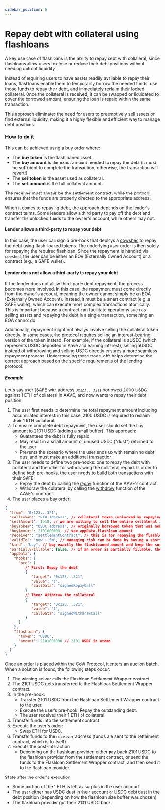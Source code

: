 ```yaml
---
sidebar_position: 6
---
```


# Repay debt with collateral using flashloans

A key use case of flashloans is the ability to repay debt with collateral, since flashloans allow users to close or reduce their debt positions without needing upfront liquidity.

Instead of requiring users to have assets readily available to repay their loans, flashloans enable them to temporarily borrow the needed funds, use those funds to repay their debt, and immediately reclaim their locked collateral. Once the collateral is received, it can be swapped or liquidated to cover the borrowed amount, ensuring the loan is repaid within the same transaction.

This approach eliminates the need for users to preemptively sell assets or find external liquidity, making it a highly flexible and efficient way to manage debt positions.

### How to do it

This can be achieved using a buy order where:

- The **buy token** is the flashloaned asset.
- The **buy amount** is the exact amount needed to repay the debt (it must be sufficient to complete the transaction; otherwise, the transaction will revert!).
- The **sell token** is the asset used as collateral.
- The **sell amount** is the full collateral amount.

The receiver must always be the settlement contract, while the protocol ensures that the funds are properly directed to the appropriate address.

When it comes to repaying debt, the approach depends on the lender's contract terms. Some lenders allow a third party to pay off the debt and transfer the unlocked funds to the owner's account, while others may not.

#### Lender allows a third-party to repay your debt

In this case, the user can sign a pre-hook that deploys a [cowshed](../../reference/sdks/cow-sdk/classes/CowShedHooks.md) to repay the debt using flash-loaned tokens. The underlying user order is then solely for repaying the required flashloan. Since the repayment is handled via `cowshed`, the user can be either an EOA (Externally Owned Account) or a contract (e.g., a SAFE wallet).

#### Lender does not allow a third-party to repay your debt

If the lender does not allow third-party debt repayment, the process becomes more involved. In this case, the repayment must come directly from the owner's account, meaning the owner cannot simply be an EOA (Externally Owned Account). Instead, it must be a smart contract (e.g.,a SAFE wallet), which can execute more complex transactions atomically. This is important because a contract can facilitate operations such as selling assets and repaying the debt in a single transaction, something an EOA cannot do.

Additionally, repayment might not always involve selling the collateral token directly. In some cases, the protocol requires selling an interest-bearing version of the token instead. For example, if the collateral is aUSDC (which represents USDC deposited in Aave and earning interest), selling aUSDC instead of withdrawing and selling USDC directly ensures a more seamless repayment process. Understanding these trade-offs helps determine the correct approach based on the specific requirements of the lending protocol.

##### Example

Let's say user (SAFE with address `0x123...321`) borrowed 2000 USDC against 1 ETH of collateral in AAVE, and now wants to repay their debt position:
1. The user first needs to determine the total repayment amount including accumulated interest: in this case, 2100 USDC is required to reclaim their 1 ETH collateral.
2. To ensure complete debt repayment, the user should set the buy amount to 2101 USDC (adding a small buffer). This approach:
   - Guarantees the debt is fully repaid
   - May result in a small amount of unused USDC ("dust") returned to the user
   - Prevents the scenario where the user ends up with remaining debt dust and must make an additional transaction
3. The user needs to define two pre-hooks: one to repay the debt with collateral and the other for withdrawing the collateral repaid. In order to define both pre-hooks, the user needs to build both transactions with their SAFE:
   - Repay the debt by calling the [repay](https://etherscan.io/address/0x87870Bca3F3fD6335C3F4ce8392D69350B4fA4E2#writeProxyContract#F17) function of the AAVE's contract.
   - Withdraw the collateral by calling the [withdraw](https://etherscan.io/address/0x87870Bca3F3fD6335C3F4ce8392D69350B4fA4E2#writeProxyContract#F33) function of the AAVE's contract.
4. The user places a buy order:

```json
{
  "from": "0x123...321",
  "sellToken": "ETH address", // collateral token (unlocked by repaying the debt)
  "sellAmount": 1e18, // we are willing to sell the entire collateral if necessary
  "buyToken": "USDC address", // originally borrowed token that was now advanced by the flashloan
  "buyAmount": 2101000000, // see appData.flashloan.amount
  "receiver": "settlementContract", // this is for repaying the flashloan
  "validTo": "now + 5m", // managing risk can be done by having a short validity
  "kind": "buy", // buy exactly the flashloaned amount and keep the surplus in the collateral token
  "partiallyFillable": false, // if an order is partially fillable, then it is not ensured the debt will be paid
  "appData": {
    "hooks": {
      "pre": [
         // First: Repay the debt
         {
            "target": "0x123...321",
            "value": "0",
            "callData": "signedRepayCall"
         },
         // Then: Withdraw the collateral
         {
            "target": "0x123...321",
            "value": "0",
            "callData": "signedWithdrawCall"
         }
      ]
    },
    "flashloan": {
      "token": "USDC",
      "amount": 2101000000 // 2101 USDC in atoms
    }
  }
}
```

Once an order is placed within the CoW Protocol, it enters an auction batch. When a solution is found, the following steps occur:

1. The winning solver calls the Flashloan Settlement Wrapper contract.
2. The 2101 USDC gets transferred to the Flashloan Settlement Wrapper contract.
3. In the pre-hook:
    - Transfer 2101 USDC from the Flashloan Settlement Wrapper contract to the user.
    - Execute the user's pre-hook: Repay the outstanding debt.
    - The user receives their 1 ETH of collateral.
4. Transfer funds into the settlement contract.
5. Execute the user's order:
    - Swap ETH for USDC.
6. Transfer funds to the `receiver` address (funds are sent to the settlement contract, which is to itself).
7. Execute the post-interaction
    - Depending on the flashloan provider, either pay back 2101 USDC to the flashloan provider from the settlement contract, or send the funds to the Flashloan Settlement Wrapper contract, and then send it to the flashloan provider.

State after the order's execution

- Some portion of the 1 ETH is left as surplus in the user account
- The user either has USDC dust in their account or USDC debt dust in the debt position (depending on how the flashloan size buffer was chosen)
- The flashloan provider got their 2101 USDC back
